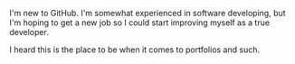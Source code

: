 I'm new to GitHub. I'm somewhat experienced in software developing, but I'm hoping to get a new job so I could start improving myself as a true developer. 

I heard this is the place to be when it comes to portfolios and such. 
